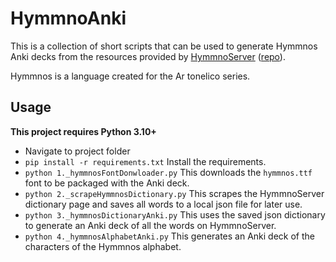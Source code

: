 # HymmnoAnki

This is a collection of short scripts that can be used to generate Hymmnos Anki decks from the resources provided by [HymmnoServer](hymmnoserver.uguu.ca) ([repo](https://github.com/flan/hymmnoserver)).

Hymmnos is a language created for the Ar tonelico series.

## Usage
**This project requires Python 3.10+**
- Navigate to project folder
- `pip install -r requirements.txt`
  Install the requirements.
- `python 1._hymmnosFontDonwloader.py`
  This downloads the `hymmnos.ttf` font to be packaged with the Anki deck.
- `python 2._scrapeHymmnosDictionary.py`
  This scrapes the HymmnoServer dictionary page and saves all words to a local json file for later use.
- `python 3._hymmnosDictionaryAnki.py`
  This uses the saved json dictionary to generate an Anki deck of all the words on HymmnoServer.
- `python 4._hymmnosAlphabetAnki.py`
  This generates an Anki deck of the characters of the Hymmnos alphabet.